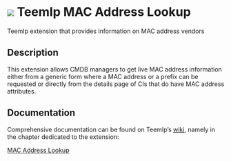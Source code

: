 # <img src="https://wiki.teemip.net/lib/exe/fetch.php?media=extensions:macaddress.png"> TeemIp MAC Address Lookup
TeemIp extension that provides information on MAC address vendors


## Description

This extension allows CMDB managers to get live MAC address information either from a generic form where a MAC address or a prefix can be requested or directly from the details page of CIs that do have MAC address attributes.

## Documentation

Comprehensive documentation can be found on TeemIp’s [wiki][1], namely in the chapter dedicated to the extension:

[MAC Address Lookup][2]

[1]: https://wiki.teemip.net
[2]: https://wiki.teemip.net/doku.php?id=extensions:teemip-macaddress-lookup

